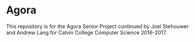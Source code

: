 # Agora
This repository is for the Agora Senior Project continued by Joel Stehouwer and Andrew Lang for Calvin College Computer Science 2016-2017.
